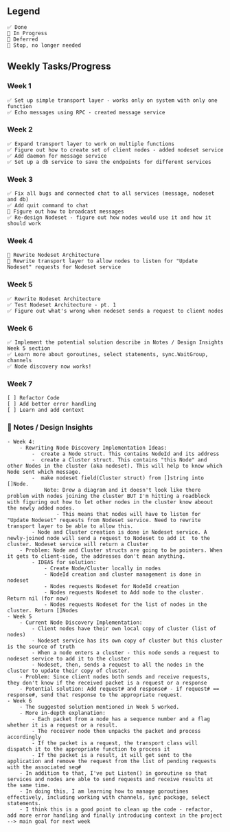 ## Legend
    ✅ Done 
    🚧 In Progress
    🔁 Deferred
    🛑 Stop, no longer needed

## Weekly Tasks/Progress

### Week 1
    ✅ Set up simple transport layer - works only on system with only one function 
    ✅ Echo messages using RPC - created message service

### Week 2
    ✅ Expand transport layer to work on multiple functions
    ✅ Figure out how to create set of client nodes - added nodeset service
    ✅ Add daemon for message service
    ✅ Set up a db service to save the endpoints for different services 

### Week 3
    ✅ Fix all bugs and connected chat to all services (message, nodeset and db)
    ✅ Add quit command to chat
    🔁 Figure out how to broadcast messages 
    ✅ Re-design Nodeset - figure out how nodes would use it and how it should work
           
### Week 4
    🚧 Rewrite Nodeset Architecture 
    🛑 Rewrite transport layer to allow nodes to listen for "Update Nodeset" requests for Nodeset service

### Week 5
    ✅ Rewrite Nodeset Architecture
    ✅ Test Nodeset Architecture - pt. 1
    ✅ Figure out what's wrong when nodeset sends a request to client nodes
### Week 6
    ✅ Implement the potential solution describe in Notes / Design Insights Week 5 section
    ✅ Learn more about goroutines, select statements, sync.WaitGroup, channels
    ✅ Node discovery now works!
### Week 7
    [ ] Refactor Code
    [ ] Add better error handling
    [ ] Learn and add context
<!-- [ ] Refactor RPC -->
<!-- [ ] Test program's functionality    -->
<!-- [ ] Add vector clocks for causality -->
<!-- [ ] Test vector clocks (simulate real-life node connection)  -->

### 💭 Notes / Design Insights
    - Week 4:
        - Rewriting Node Discovery Implementation Ideas:
            -  create a Node struct. This contains NodeId and its address
            -  create a Cluster struct. This contains "this Node" and other Nodes in the cluster (aka nodeset). This will help to know which Node sent which message.
            -  make nodeset field(Cluster struct) from []string into []Node.    
                Note: Drew a diagram and it doesn't look like there problem with nodes joining the cluster BUT I'm hitting a roadblock with figuring out how to let other nodes in the cluster know aboout the newly added nodes.
                    - This means that nodes will have to listen for "Update Nodeset" requests from Nodeset service. Need to rewrite transport layer to be able to allow this.
            - Node and Cluster creation is done in Nodeset service. A newly-joined node will send a request to Nodeset to add it  to the cluster. Nodeset service will return a Cluster
        - Problem: Node and Cluster structs are going to be pointers. When it gets to client-side, the addresses don't mean anything.
            - IDEAS for solution:
                - Create Node/Cluster locally in nodes
                - NodeId creation and cluster management is done in nodeset
                - Nodes requests Nodeset for NodeId creation
                - Nodes requests Nodeset to Add node to the cluster. Return nil (for now)
                - Nodes requests Nodeset for the list of nodes in the cluster. Return []Nodes
    - Week 5
        - Current Node Discovery Implementation:
            - Client nodes have their own local copy of cluster (list of nodes)
            - Nodeset service has its own copy of cluster but this cluster is the source of truth
            - When a node enters a cluster - this node sends a request to nodeset service to add it to the cluster
            - Nodeset, then, sends a request to all the nodes in the cluster to update their copy of cluster.
        - Problem: Since client nodes both sends and receive requests, they don't know if the received packet is a request or a response
        - Potential solution: Add request# and response# - if request# == response#, send that response to the appropriate request.
    - Week 6
        - The suggested solution mentioned in Week 5 worked. 
        - More in-depth explanation:
            - Each packet from a node has a sequence number and a flag whether it is a request or a result.
            - The receiver node then unpacks the packet and process accordingly
            - If the packet is a request, the transport class will dispatch it to the appropriate function to process it
            - If the packet is a result, it will get sent to the application and remove the request from the list of pending requests with the associated seq#
        - In addition to that, I've put Listen() in goroutine so that services and nodes are able to send requests and receive results at the same time. 
        - In doing this, I am learning how to manage goroutines effectively, including working with channels, sync package, select statements.
        - I think this is a good point to clean up the code - refactor, add more error handling and finally introducing context in the project --> main goal for next week
<!-- #### Learning Goals
    - Implement RPC from scratch. Learn more about: 
        - client stub
        - server stub
        - RPC mechanism
    - Broadcast message to client node cluster. Learn more about:
        - transport protocol
    - Add context to the application. Learn more about:
        - Contexts
    - Add vector clocks. Learn more about:
        - causal events -->